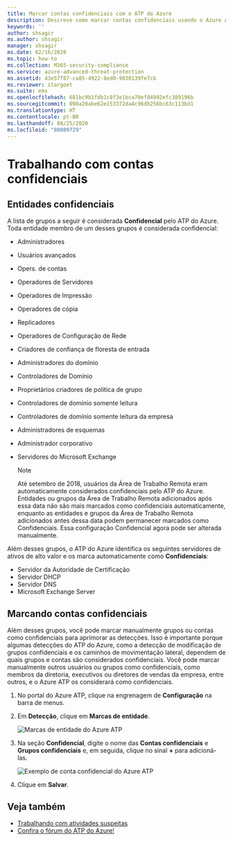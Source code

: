 ```yaml
---
title: Marcar contas confidenciais com o ATP do Azure
description: Descreve como marcar contas confidenciais usando o Azure ATP (Proteção Avançada contra Ameaças)
keywords: ''
author: shsagir
ms.author: shsagir
manager: shsagir
ms.date: 02/16/2020
ms.topic: how-to
ms.collection: M365-security-compliance
ms.service: azure-advanced-threat-protection
ms.assetid: 43e57f87-ca85-4922-8ed0-9830139fe7cb
ms.reviewer: itargoet
ms.suite: ems
ms.openlocfilehash: 681bc9b1fdb1c8f3e1bca70ef84992efc389196b
ms.sourcegitcommit: 098a20abe62e153372da4c96db256bc63c113bd1
ms.translationtype: HT
ms.contentlocale: pt-BR
ms.lasthandoff: 08/25/2020
ms.locfileid: "88809729"
---
```

# <a name="working-with-sensitive-accounts"></a>Trabalhando com contas confidenciais

## <a name="sensitive-entities"></a>Entidades confidenciais

A lista de grupos a seguir é considerada **Confidencial** pelo ATP do Azure. Toda entidade membro de um desses grupos é considerada confidencial:

- Administradores
- Usuários avançados
- Opers. de contas
- Operadores de Servidores
- Operadores de Impressão
- Operadores de cópia
- Replicadores
- Operadores de Configuração de Rede
- Criadores de confiança de floresta de entrada
- Administradores do domínio
- Controladores de Domínio
- Proprietários criadores de política de grupo
- Controladores de domínio somente leitura
- Controladores de domínio somente leitura da empresa
- Administradores de esquemas
- Administrador corporativo
- Servidores do Microsoft Exchange

  > [!NOTE]
  > Até setembro de 2018, usuários da Área de Trabalho Remota eram automaticamente considerados confidenciais pelo ATP do Azure. Entidades ou grupos da Área de Trabalho Remota adicionados após essa data não são mais marcados como confidenciais automaticamente, enquanto as entidades e grupos da Área de Trabalho Remota adicionados antes dessa data podem permanecer marcados como Confidenciais. Essa configuração Confidencial agora pode ser alterada manualmente.

Além desses grupos, o ATP do Azure identifica os seguintes servidores de ativos de alto valor e os marca automaticamente como **Confidenciais**:

- Servidor da Autoridade de Certificação
- Servidor DHCP
- Servidor DNS
- Microsoft Exchange Server

## <a name="tagging-sensitive-accounts"></a>Marcando contas confidenciais

Além desses grupos, você pode marcar manualmente grupos ou contas como confidenciais para aprimorar as detecções. Isso é importante porque algumas detecções do ATP do Azure, como a detecção de modificação de grupos confidenciais e os caminhos de movimentação lateral, dependem de quais grupos e contas são considerados confidenciais. Você pode marcar manualmente outros usuários ou grupos como confidenciais, como membros da diretoria, executivos ou diretores de vendas da empresa, entre outros, e o Azure ATP os considerará como confidenciais.

1. No portal do Azure ATP, clique na engrenagem de **Configuração** na barra de menus.

1. Em **Detecção**, clique em **Marcas de entidade**.

    ![Marcas de entidade do Azure ATP](media/entity-tags.png)

1. Na seção **Confidencial**, digite o nome das **Contas confidenciais** e **Grupos confidenciais** e, em seguida, clique no sinal **+** para adicioná-las.

    ![Exemplo de conta confidencial do Azure ATP](media/sensitive-account-sample.png)

1. Clique em **Salvar**.

## <a name="see-also"></a>Veja também

- [Trabalhando com atividades suspeitas](working-with-suspicious-activities.md)
- [Confira o fórum do ATP do Azure!](https://aka.ms/azureatpcommunity)
